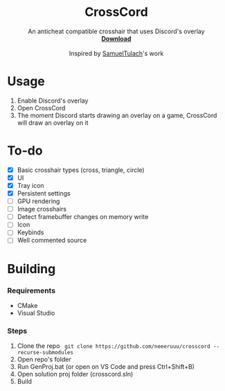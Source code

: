 <h1 align="center"><b>CrossCord</b></h1>

<p align="center">
    An anticheat compatible crosshair that uses Discord's overlay
    <br/>
    <a href="https://github.com/neeeruuu/crosscord/releases/latest"><b>Download</b></a>
    <br/>
    <br/>
    Inspired by <a href="https://github.com/SamuelTulach">SamuelTulach</a>'s work
</p>


# Usage
1. Enable Discord's overlay
2. Open CrossCord
3. The moment Discord starts drawing an overlay on a game, CrossCord will draw an overlay on it

# To-do
- [x] Basic crosshair types (cross, triangle, circle)
- [x] UI
- [x] Tray icon
- [x] Persistent settings
- [ ] GPU rendering
- [ ] Image crosshairs
- [ ] Detect framebuffer changes on memory write
- [ ] Icon
- [ ] Keybinds
- [ ] Well commented source

# Building
### Requirements
* CMake
* Visual Studio

### Steps
1. Clone the repo ````
git clone https://github.com/neeeruuu/crosscord --recurse-submodules````
2. Open repo's folder
3. Run GenProj.bat (or open on VS Code and press Ctrl+Shift+B)
4. Open solution proj folder (crosscord.sln)
5. Build
